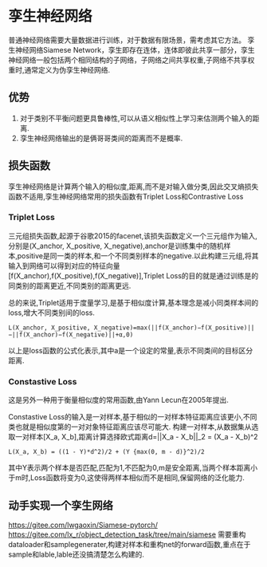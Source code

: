 # 孪生神经网络
普通神经网络需要大量数据进行训练，对于数据有限场景，需考虑其它方法。
孪生神经网络Siamese Network，孪生即存在连体，连体即彼此共享一部分，孪生神经网络一般包括两个相同结构的子网络，子网络之间共享权重,子网络不共享权重时,通常定义为伪孪生神经网络.

## 优势
1. 对于类别不平衡问题更具鲁棒性,可以从语义相似性上学习来估测两个输入的距离.
2. 孪生神经网络输出的是俩哥哥类间的距离而不是概率.

## 损失函数
孪生神经网络是计算两个输入的相似度,距离,而不是对输入做分类,因此交叉熵损失函数不适用,孪生神经网络常用的损失函数有Triplet Loss和Contrastive Loss
### Triplet Loss
三元组损失函数,起源于谷歌2015的facenet,该损失函数定义一个三元组作为输入,分别是(X_anchor, X_positive, X_negative),anchor是训练集中的随机样本,positive是同一类的样本,和一个不同类别样本的negative.以此构建三元组,将其输入到网络可以得到对应的特征向量[f(X_anchor),f(X_positive),f(X_negative)],Triplet Loss的目的就是通过训练是的同类别的距离更近,不同类别的距离更远.

总的来说,Triplet适用于度量学习,是基于相似度计算,基本理念是减小同类样本间的loss,增大不同类别间的loss.
```
L(X_anchor, X_positive, X_negative)=max(||f(X_anchor)−f(X_positive)||−||f(X_anchor)−f(X_negative)||+α,0)
```
以上是loss函数的公式化表示,其中a是一个设定的常量,表示不同类间的目标区分距离.

### Constastive Loss
这是另外一种用于衡量相似度的常用函数,由Yann Lecun在2005年提出.

Constastive Loss的输入是一对样本,基于相似的一对样本特征距离应该更小,不同类也就是相似度第的一对对象特征距离应该尽可能大.
构建一对样本,从数据集从选取一对样本[X_a, X_b],距离计算选择欧式距离d=||X_a - X_b||_2 = (X_a - X_b)^2
```
L(X_a, X_b) = ((1 - Y)*d^2)/2 + (Y {max(0, m - d)}^2)/2
```
其中Y表示两个样本是否匹配,匹配为1,不匹配为0,m是安全距离,当两个样本距离小于m时,Loss函数将变为0,这使得两样本相似而不是相同,保留网络的泛化能力.
## 动手实现一个孪生网络
https://gitee.com/lwgaoxin/Siamese-pytorch/
https://gitee.com/lx_r/object_detection_task/tree/main/siamese
需要重构dataloader和samplegenerater,构建对样本和重构net的forward函数,重点在于sample和lable,lable还没搞清楚怎么构建的.

